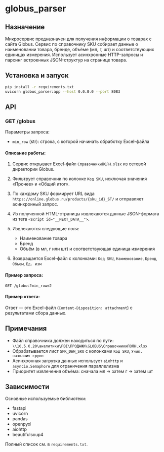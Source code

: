 # globus\_parser

## Назначение

Микросервис предназначен для получения информации о товарах с сайта Globus. Сервис по справочнику SKU собирает данные о наименовании товара, бренде, объёме (мл, г, шт) и соответствующих единицах измерения. Использует асинхронные HTTP-запросы и парсинг встроенных JSON-структур на странице товара.

## Установка и запуск

```bash
pip install -r requirements.txt
uvicorn globus_parser:app --host 0.0.0.0 --port 8083
```

## API

### GET /globus

Параметры запроса:

* `min_row` (str): строка, с которой начинать обработку Excel-файла

#### Описание работы:

1. Сервис открывает Excel-файл `СправочникиПОЛН.xlsx` из сетевой директории Globus.
2. Фильтрует справочник по колонке `Код SKU`, исключая значения «Прочее» и «Общий итог».
3. По каждому SKU формирует URL вида `https://online.globus.ru/products/{sku_id}_ST/` и отправляет асинхронный запрос.
4. Из полученной HTML-страницы извлекаются данные JSON-формата из тега `<script id="__NEXT_DATA__">`.
5. Извлекаются следующие поля:

   * Наименование товара
   * Бренд
   * Объём (в мл, г или шт) и соответствующая единица измерения
6. Возвращается Excel-файл с колонками: `Код SKU`, `Наименование`, `Бренд`, `Объем`, `Ед. изм`

#### Пример запроса:

```http
GET /globus?min_row=2
```

#### Пример ответа:

Ответ — это Excel-файл (`Content-Disposition: attachment`) с результатами сбора данных.

## Примечания

* Файл справочника должен находиться по пути: `\\10.5.0.20\аналитики\PBI\ПРОДАЖИ\GLOBUS\СправочникиПОЛН.xlsx`
* Обрабатывается лист `SPR_DWH_SKU` с колонками `Код SKU`, `Уник. названия групп`
* Асинхронная загрузка данных использует `aiohttp` и `asyncio.Semaphore` для ограничения параллелизма
* Приоритет извлечения объёма: сначала мл → затем г → затем шт

## Зависимости

Основные используемые библиотеки:

* fastapi
* uvicorn
* pandas
* openpyxl
* aiohttp
* beautifulsoup4

Полный список см. в `requirements.txt`.
